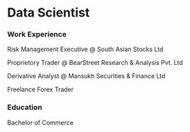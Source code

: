 # Data Scientist

### Work Experience
Risk Management Executive @ South Asian Stocks Ltd

Proprietory Trader @ BearStreet Research & Analysis Pvt. Ltd

Derivative Analyst @ Mansukh Securities & Finance Ltd

Freelance Forex Trader 

### Education
Bachelor of Commerce
